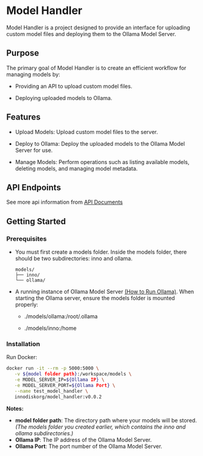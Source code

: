# Model Handler

Model Handler is a project designed to provide an interface for uploading custom model files and deploying them to the Ollama Model Server.

## Purpose

The primary goal of Model Handler is to create an efficient workflow for managing models by:

* Providing an API to upload custom model files.

* Deploying uploaded models to Ollama.

## Features

* Upload Models: Upload custom model files to the server.

* Deploy to Ollama: Deploy the uploaded models to the Ollama Model Server for use.

* Manage Models: Perform operations such as listing available models, deleting models, and managing model metadata.

## API Endpoints
See more api information from [API Documents](./docs/api.md)

## Getting Started
### Prerequisites
* You must first create a models folder. Inside the models folder, there should be two subdirectories: inno and ollama.
    ```
    models/
    ├── inno/
    └── ollama/
    ```
* A running instance of Ollama Model Server [(How to Run Ollama)](https://github.com/ollama/ollama). When starting the Ollama server, ensure the models folder is mounted properly:

    - ./models/ollama:/root/.ollama

    - ./models/inno:/home   

### Installation
Run Docker:
   ```bash
   docker run -it --rm -p 5000:5000 \
      -v ${model folder path}:/workspace/models \
      -e MODEL_SERVER_IP=${Ollama IP} \
      -e MODEL_SERVER_PORT=${Ollama Port} \
      --name test_model_handler \
      innodiskorg/model_handler:v0.0.2
   ```
   **Notes:**
   - **model folder path**: The directory path where your models will be stored. *(The models folder you created earlier, which contains the inno and ollama subdirectories.)*
   - **Ollama IP**: The IP address of the Ollama Model Server.
   - **Ollama Port**: The port number of the Ollama Model Server.


   